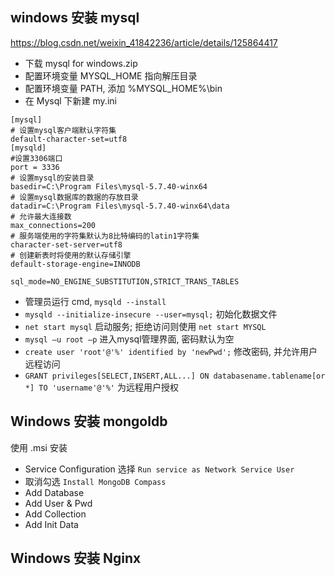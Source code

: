 
## windows 安装 mysql
https://blog.csdn.net/weixin_41842236/article/details/125864417
+ 下载 mysql for windows.zip
+ 配置环境变量 MYSQL_HOME 指向解压目录
+ 配置环境变量 PATH, 添加 %MYSQL_HOME%\bin
+ 在 Mysql 下新建 my.ini

```properties
[mysql]
# 设置mysql客户端默认字符集
default-character-set=utf8
[mysqld]
#设置3306端口
port = 3336
# 设置mysql的安装目录
basedir=C:\Program Files\mysql-5.7.40-winx64
# 设置mysql数据库的数据的存放目录
datadir=C:\Program Files\mysql-5.7.40-winx64\data
# 允许最大连接数
max_connections=200
# 服务端使用的字符集默认为8比特编码的latin1字符集
character-set-server=utf8
# 创建新表时将使用的默认存储引擎
default-storage-engine=INNODB 

sql_mode=NO_ENGINE_SUBSTITUTION,STRICT_TRANS_TABLES
```

+ 管理员运行 cmd, `mysqld --install`
+ `mysqld --initialize-insecure --user=mysql;` 初始化数据文件
+ `net start mysql` 启动服务; 拒绝访问则使用 `net start MYSQL`
+ `mysql –u root –p` 进入mysql管理界面, 密码默认为空
+ `create user 'root'@'%' identified by 'newPwd';` 修改密码, 并允许用户远程访问
+ `GRANT privileges[SELECT,INSERT,ALL...] ON databasename.tablename[or *] TO 'username'@'%'` 为远程用户授权 



## Windows 安装 mongoldb

使用 .msi 安装

+ Service Configuration 选择 `Run service as Network Service User`
+ 取消勾选 `Install MongoDB Compass`
+ Add Database
+ Add User & Pwd
+ Add Collection
+ Add Init Data



## Windows 安装 Nginx







